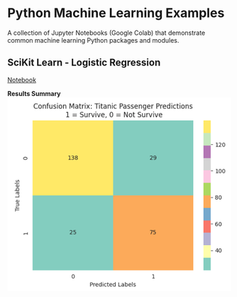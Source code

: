 # Python Machine Learning Examples

A collection of Jupyter Notebooks (Google Colab) that demonstrate common machine learning Python packages and modules.

## SciKit Learn - Logistic Regression

[Notebook](SciKit_Learn_Logistic_Regression_Demo.ipynb)

**Results Summary**
![alt text](<images/logistic regression confusion matrix.png>)
